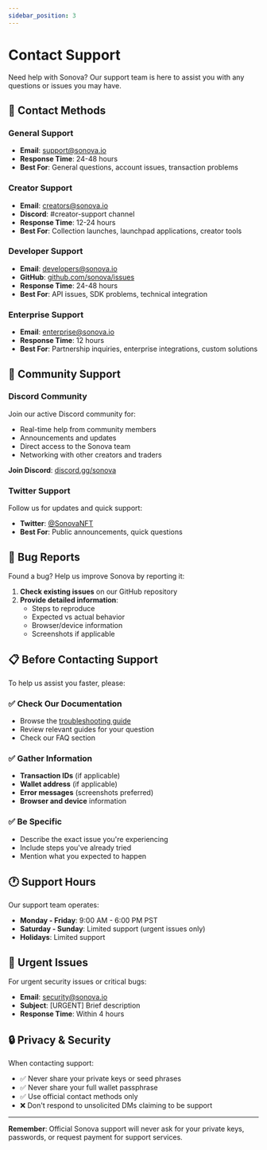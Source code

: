 ```yaml
---
sidebar_position: 3
---
```


# Contact Support

Need help with Sonova? Our support team is here to assist you with any questions or issues you may have.

## 📧 Contact Methods

### General Support
- **Email**: support@sonova.io
- **Response Time**: 24-48 hours
- **Best For**: General questions, account issues, transaction problems

### Creator Support
- **Email**: creators@sonova.io
- **Discord**: #creator-support channel
- **Response Time**: 12-24 hours
- **Best For**: Collection launches, launchpad applications, creator tools

### Developer Support
- **Email**: developers@sonova.io
- **GitHub**: [github.com/sonova/issues](https://github.com/sonova/issues)
- **Response Time**: 24-48 hours
- **Best For**: API issues, SDK problems, technical integration

### Enterprise Support
- **Email**: enterprise@sonova.io
- **Response Time**: 12 hours
- **Best For**: Partnership inquiries, enterprise integrations, custom solutions

## 💬 Community Support

### Discord Community
Join our active Discord community for:
- Real-time help from community members
- Announcements and updates
- Direct access to the Sonova team
- Networking with other creators and traders

**Join Discord**: [discord.gg/sonova](https://discord.gg/sonova)

### Twitter Support
Follow us for updates and quick support:
- **Twitter**: [@SonovaNFT](https://twitter.com/SonovaNFT)
- **Best For**: Public announcements, quick questions

## 🐛 Bug Reports

Found a bug? Help us improve Sonova by reporting it:

1. **Check existing issues** on our GitHub repository
2. **Provide detailed information**:
   - Steps to reproduce
   - Expected vs actual behavior
   - Browser/device information
   - Screenshots if applicable

## 📋 Before Contacting Support

To help us assist you faster, please:

### ✅ Check Our Documentation
- Browse the [troubleshooting guide](./troubleshooting)
- Review relevant guides for your question
- Check our FAQ section

### ✅ Gather Information
- **Transaction IDs** (if applicable)
- **Wallet address** (if applicable)
- **Error messages** (screenshots preferred)
- **Browser and device** information

### ✅ Be Specific
- Describe the exact issue you're experiencing
- Include steps you've already tried
- Mention what you expected to happen

## 🕐 Support Hours

Our support team operates:
- **Monday - Friday**: 9:00 AM - 6:00 PM PST
- **Saturday - Sunday**: Limited support (urgent issues only)
- **Holidays**: Limited support

## 🚨 Urgent Issues

For urgent security issues or critical bugs:
- **Email**: security@sonova.io
- **Subject**: [URGENT] Brief description
- **Response Time**: Within 4 hours

## 🔒 Privacy & Security

When contacting support:
- ✅ Never share your private keys or seed phrases
- ✅ Never share your full wallet passphrase
- ✅ Use official contact methods only
- ❌ Don't respond to unsolicited DMs claiming to be support

---

**Remember**: Official Sonova support will never ask for your private keys, passwords, or request payment for support services. 